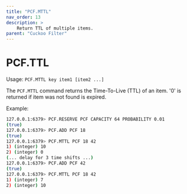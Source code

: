 ```yaml
---
title: "PCF.MTTL"
nav_order: 13
description: >
    Return TTL of multiple items.
parent: "Cuckoo Filter"
---
```


# PCF.TTL

Usage: `PCF.MTTL key item1 [item2 ...]`

The `PCF.MTTL` command returns the Time-To-Live (TTL) of an item. '0' is returned if item was not found is expired.

Example:

```bash
127.0.0.1:6379> PCF.RESERVE PCF CAPACITY 64 PROBABILITY 0.01
(true)
127.0.0.1:6379> PCF.ADD PCF 18
(true)
127.0.0.1:6379> PCF.MTTL PCF 18 42
1) (integer) 10
2) (integer) 0
(... delay for 3 time shifts ...)
127.0.0.1:6379> PCF.ADD PCF 42
(true)
127.0.0.1:6379> PCF.MTTL PCF 18 42
1) (integer) 7
2) (integer) 10
```
